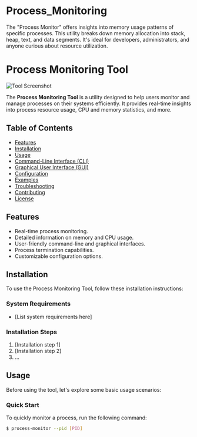 # Process_Monitoring
The "Process Monitor" offers insights into memory usage patterns of specific processes. This utility breaks down memory allocation into stack, heap, text, and data segments. It's ideal for developers, administrators, and anyone curious about resource utilization.
# Process Monitoring Tool

![Tool Screenshot](screenshot.png) <!-- Add a screenshot of your tool here -->

The **Process Monitoring Tool** is a utility designed to help users monitor and manage processes on their systems efficiently. It provides real-time insights into process resource usage, CPU and memory statistics, and more.

## Table of Contents

- [Features](#features)
- [Installation](#installation)
- [Usage](#usage)
- [Command-Line Interface (CLI)](#command-line-interface-cli)
- [Graphical User Interface (GUI)](#graphical-user-interface-gui)
- [Configuration](#configuration)
- [Examples](#examples)
- [Troubleshooting](#troubleshooting)
- [Contributing](#contributing)
- [License](#license)

## Features

- Real-time process monitoring.
- Detailed information on memory and CPU usage.
- User-friendly command-line and graphical interfaces.
- Process termination capabilities.
- Customizable configuration options.

## Installation

To use the Process Monitoring Tool, follow these installation instructions:

### System Requirements

- [List system requirements here]

### Installation Steps

1. [Installation step 1]
2. [Installation step 2]
3. ...

## Usage

Before using the tool, let's explore some basic usage scenarios:

### Quick Start

To quickly monitor a process, run the following command:

```bash
$ process-monitor --pid [PID]
